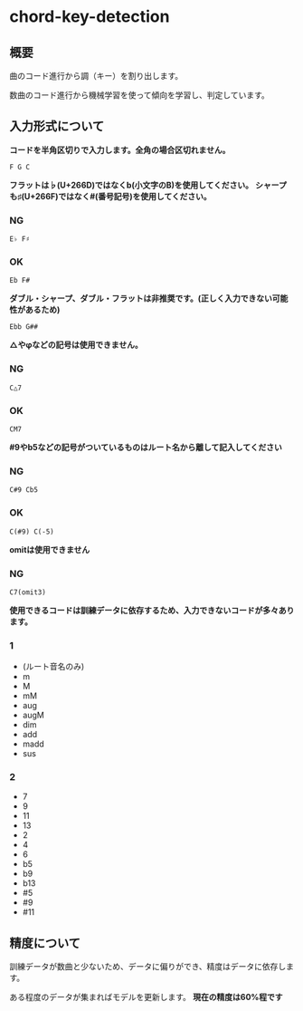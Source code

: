 # chord-key-detection

## 概要
曲のコード進行から調（キー）を割り出します。

数曲のコード進行から機械学習を使って傾向を学習し、判定しています。

## 入力形式について
**コードを半角区切りで入力します。全角の場合区切れません。**

    F G C

**フラットは♭(U+266D)ではなくb(小文字のB)を使用してください。**
**シャープも♯(U+266F)ではなく#(番号記号)を使用してください。**

### NG
    E♭ F♯

### OK
    Eb F#


**ダブル・シャープ、ダブル・フラットは非推奨です。(正しく入力できない可能性があるため)**

    Ebb G##

**△やφなどの記号は使用できません。**

### NG
    C△7

### OK
    CM7

**#9やb5などの記号がついているものはルート名から離して記入してください**

### NG
    C#9 Cb5

### OK
    C(#9) C(-5)
    
**omitは使用できません**

### NG
    C7(omit3)

**使用できるコードは訓練データに依存するため、入力できないコードが多々あります。**

### 1
- (ルート音名のみ)
- m
- M
- mM
- aug
- augM
- dim
- add
- madd
- sus

### 2
- 7
- 9
- 11
- 13
- 2
- 4
- 6
- b5
- b9
- b13
- #5
- #9
- #11


## 精度について
訓練データが数曲と少ないため、データに偏りができ、精度はデータに依存します。

ある程度のデータが集まればモデルを更新します。
**現在の精度は60%程です**
